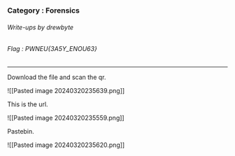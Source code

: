 ### Category : Forensics
###### Write-ups by drewbyte
###### Flag : PWNEU{3A5Y_ENOU63}
---
Download the file and scan the qr.

![[Pasted image 20240320235639.png]]

This is the url.

![[Pasted image 20240320235559.png]]

Pastebin.

![[Pasted image 20240320235620.png]]